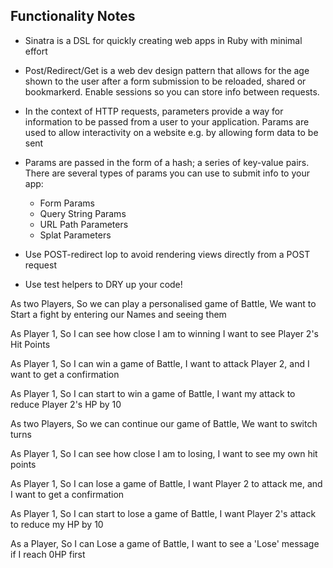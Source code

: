 ## Functionality Notes ##

* Sinatra is a DSL for quickly creating web apps in Ruby with minimal effort
* Post/Redirect/Get is a web dev design pattern that allows for the age shown to the user after a form submission to be reloaded, shared or bookmarkerd. Enable sessions so you can store info between requests.
* In the context of HTTP requests, parameters provide a way for information to be passed from a user to your application. Params are used to allow interactivity on a website e.g. by allowing form data to be sent
* Params are passed in the form of a hash; a series of key-value pairs. There are several types of params you can use to submit info to your app:
  - Form Params
  - Query String Params
  - URL Path Parameters
  - Splat Parameters

* Use POST-redirect lop to avoid rendering views directly from a POST request
* Use test helpers to DRY up your code!









As two Players,
So we can play a personalised game of Battle,
We want to Start a fight by entering our Names and seeing them

As Player 1,
So I can see how close I am to winning
I want to see Player 2's Hit Points

As Player 1,
So I can win a game of Battle,
I want to attack Player 2, and I want to get a confirmation

As Player 1,
So I can start to win a game of Battle,
I want my attack to reduce Player 2's HP by 10

As two Players,
So we can continue our game of Battle,
We want to switch turns

As Player 1,
So I can see how close I am to losing,
I want to see my own hit points

As Player 1,
So I can lose a game of Battle,
I want Player 2 to attack me, and I want to get a confirmation

As Player 1,
So I can start to lose a game of Battle,
I want Player 2's attack to reduce my HP by 10

As a Player,
So I can Lose a game of Battle,
I want to see a 'Lose' message if I reach 0HP first